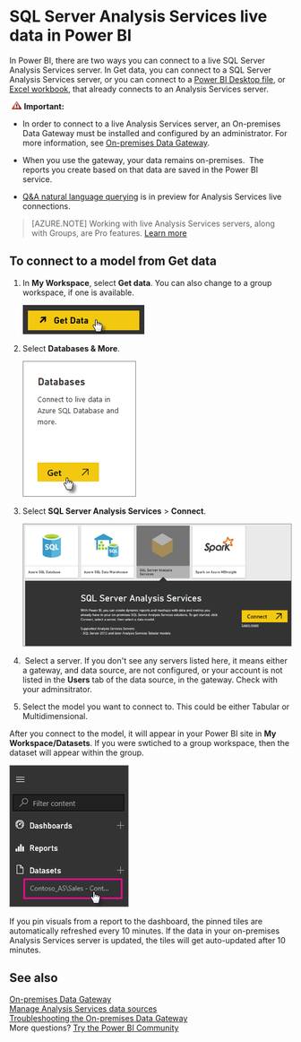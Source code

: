 ﻿<properties
   pageTitle="SQL Server Analysis Services live data in Power BI"
   description="SQL Server Analysis Services live data in Power BI. This is done via a data source that was configured for an enterprise gateway."
   services="powerbi"
   documentationCenter=""
   authors="guyinacube"
   manager="erikre"
   backup=""
   editor=""
   tags=""
   qualityFocus="no"
   qualityDate=""/>

<tags
   ms.service="powerbi"
   ms.devlang="NA"
   ms.topic="article"
   ms.tgt_pltfrm="NA"
   ms.workload="powerbi"
   ms.date="04/12/2017"
   ms.author="asaxton"/>
# SQL Server Analysis Services live data in Power BI

In Power BI, there are two ways you can connect to a live SQL Server Analysis Services server. In Get data, you can connect to a SQL Server Analysis Services server, or you can connect to a [Power BI Desktop file](powerbi-service-powerbi-desktop-files.md), or [Excel workbook](powerbi-service-excel-data.md), that already connects to an Analysis Services server. 

 ![](media/powerbi-sql-server-analysis-services-tabular-data/importantIcon.png) **Important:**

-   In order to connect to a live Analysis Services server, an On-premises Data Gateway must be installed and configured by an administrator. For more information, see [On-premises Data Gateway](powerbi-gateway-onprem.md).

-   When you use the gateway, your data remains on-premises.  The reports you create based on that data are saved in the Power BI service. 

-   [Q&A natural language querying](powerbi-service-q-and-a-direct-query.md) is in preview for Analysis Services live connections.

> [AZURE.NOTE] Working with live Analysis Services servers, along with Groups, are Pro features. [Learn more](powerbi-power-bi-pro-content-what-is-it.md)

## To connect to a model from Get data

1.  In **My Workspace**, select **Get data**. You can also change to a group workspace, if one is available.

	![](media/powerbi-sql-server-analysis-services-tabular-data/ConnectToAS_GetDataButton.png)

2.  Select **Databases & More**.

	![](media/powerbi-sql-server-analysis-services-tabular-data/ConnectToAS_GetData_1.png)

3.  Select **SQL Server Analysis Services** > **Connect**. 

	![](media/powerbi-sql-server-analysis-services-tabular-data/ConnectToAS_GetData_2.png)

4.  Select a server. If you don't see any servers listed here, it means either a gateway, and data source, are not configured, or your account is not listed in the **Users** tab of the data source, in the gateway. Check with your adminsitrator.

5.  Select the model you want to connect to. This could be either Tabular or Multidimensional.

After you connect to the model, it will appear in your Power BI site in **My Workspace/Datasets**. If you were swtiched to a group workspace, then the dataset will appear within the group.

![](media/powerbi-sql-server-analysis-services-tabular-data/ConnectToAS_Dataset_5.png)

If you pin visuals from a report to the dashboard, the pinned tiles are automatically refreshed every 10 minutes. If the data in your on-premises Analysis Services server is updated, the tiles will get auto-updated after 10 minutes.

## See also

[On-premises Data Gateway](powerbi-gateway-onprem.md)  
[Manage Analysis Services data sources](powerbi-gateway-enterprise-manage-ssas.md)  
[Troubleshooting the On-premises Data Gateway](powerbi-gateway-onprem-tshoot.md)  
More questions? [Try the Power BI Community](http://community.powerbi.com/)